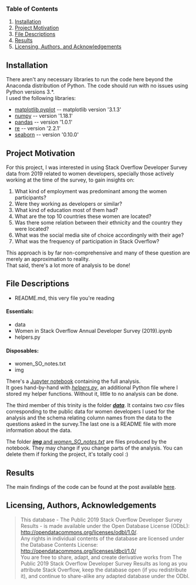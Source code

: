 
### Table of Contents

1. [Installation](#installation)
2. [Project Motivation](#motivation)
3. [File Descriptions](#files)
4. [Results](#results)
5. [Licensing, Authors, and Acknowledgements](#licensing)

## Installation <a name="installation"></a>

There aren't any necessary libraries to run the code here beyond the Anaconda distribution of Python.  The code should run with no issues using Python versions 3.*.  
I used the following libraries:
- [matplotlib.pyplot](https://matplotlib.org/3.2.1/api/_as_gen/matplotlib.pyplot.html) -- matplotlib version '3.1.3'
- [numpy](https://numpy.org/) -- version '1.18.1'
- [pandas](https://pandas.pydata.org/) -- version '1.0.1'
- [re](https://docs.python.org/3/library/re.html) -- version '2.2.1'
- [seaborn](https://seaborn.pydata.org/) -- version '0.10.0'

## Project Motivation<a name="motivation"></a>

For this project, I was interested in using Stack Overflow Developer Survey data from 2019 related to women developers, specially those actively working at the time of the survey, to gain insights on:

1. What kind of employment was predominant among the women participants?
2. Were they working as developers or similar?
3. What kind of education most of them had?
4. What are the top 10 countries these women are located?
5. Was there some relation between their ethnicity and the country they were located?
6. What was the social media site of choice accordingnly with their age?
7. What was the frequency of participation in Stack Overflow?

This approach is by far non-comprehensive and many of these question are merely an approximation to reality.  
That said, there's a lot more of analysis to be done!  


## File Descriptions <a name="files"></a>

- README.md, this very file you're reading

#### Essentials:
- data
- Women in Stack Overflow Annual Developer Survey (2019).ipynb
- helpers.py

#### Disposables:
- women_SO_notes.txt
- img

There's a [Jupyter notebook](#essentials) containing the full analysis.  
It goes hand-by-hand with [*helpers.py*](#essentials), an additional Python file where I stored my helper functions. Without it, little to no analysis can be done.  
  
The third member of this trinity is the folder [***data***](#essentials). It contains two *csv* files corresponding to the public data for women developers I used for the analysis and the schema relating column names from the data to the questions asked in the survey.The last one is a README file with more information about the data.  
  
The folder [***img*** and *women_SO_notes.txt*](#disposables) are files produced by the notebook. They may change if you change parts of the analysis. You can delete them if forking the project, it's totally cool :)


## Results<a name="results"></a>

The main findings of the code can be found at the post available [here](https://www.faustinamaria.com/women-stackoverflow).

## Licensing, Authors, Acknowledgements<a name="licensing"></a>

>This database - The Public 2019 Stack Overflow Developer Survey Results - is made available under the Open Database License (ODbL): http://opendatacommons.org/licenses/odbl/1.0/.  
Any rights in individual contents of the database are licensed under the Database Contents License: http://opendatacommons.org/licenses/dbcl/1.0/  
You are free to share, adapt, and create derivative works from The Public 2019 Stack Overflow Developer Survey Results as long as you attribute Stack Overflow, keep the database open (if you redistribute it), and continue to share-alike any adapted database under the ODbl.